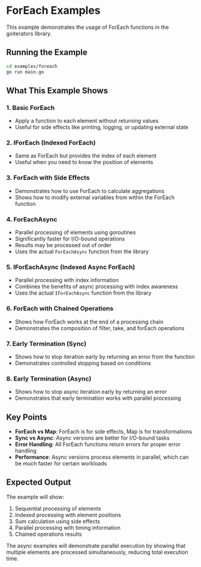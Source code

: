# ForEach Examples

This example demonstrates the usage of ForEach functions in the goiterators library.

## Running the Example

```bash
cd examples/foreach
go run main.go
```

## What This Example Shows

### 1. Basic ForEach
- Apply a function to each element without returning values
- Useful for side effects like printing, logging, or updating external state

### 2. IForEach (Indexed ForEach)
- Same as ForEach but provides the index of each element
- Useful when you need to know the position of elements

### 3. ForEach with Side Effects
- Demonstrates how to use ForEach to calculate aggregations
- Shows how to modify external variables from within the ForEach function

### 4. ForEachAsync
- Parallel processing of elements using goroutines
- Significantly faster for I/O-bound operations
- Results may be processed out of order
- Uses the actual `ForEachAsync` function from the library

### 5. IForEachAsync (Indexed Async ForEach)
- Parallel processing with index information
- Combines the benefits of async processing with index awareness
- Uses the actual `IForEachAsync` function from the library

### 6. ForEach with Chained Operations
- Shows how ForEach works at the end of a processing chain
- Demonstrates the composition of filter, take, and forEach operations

### 7. Early Termination (Sync)
- Shows how to stop iteration early by returning an error from the function
- Demonstrates controlled stopping based on conditions

### 8. Early Termination (Async)
- Shows how to stop async iteration early by returning an error
- Demonstrates that early termination works with parallel processing

## Key Points

- **ForEach vs Map**: ForEach is for side effects, Map is for transformations
- **Sync vs Async**: Async versions are better for I/O-bound tasks
- **Error Handling**: All ForEach functions return errors for proper error handling
- **Performance**: Async versions process elements in parallel, which can be much faster for certain workloads

## Expected Output

The example will show:
1. Sequential processing of elements
2. Indexed processing with element positions
3. Sum calculation using side effects
4. Parallel processing with timing information
5. Chained operations results

The async examples will demonstrate parallel execution by showing that multiple elements are processed simultaneously, reducing total execution time.